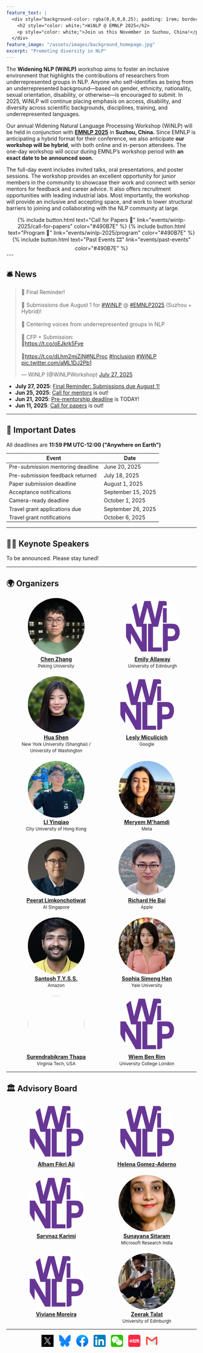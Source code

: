 ```yaml
---
feature_text: |
  <div style="background-color: rgba(0,0,0,0.25); padding: 1rem; border-radius: 8px;">
    <h2 style="color: white;">WiNLP @ EMNLP 2025</h2>
    <p style="color: white;">Join us this November in Suzhou, China!</p>
  </div>
feature_image: "/assets/images/background_homepage.jpg"
excerpt: "Promoting diversity in NLP"
---
```


The **Widening NLP (WiNLP)** workshop aims to foster an inclusive environment that highlights the contributions of researchers from underrepresented groups in NLP. Anyone who self-identifies as being from an underrepresented background—based on gender, ethnicity, nationality, sexual orientation, disability, or otherwise—is encouraged to submit. In 2025, WiNLP will continue placing emphasis on access, disability, and diversity across scientific backgrounds, disciplines, training, and underrepresented languages.

Our annual Widening Natural Language Processing Workshop (WiNLP) will be held in conjunction with **[EMNLP 2025](https://2025.emnlp.org/)** in **Suzhou, China.** Since EMNLP is anticipating a hybrid format for their conference, we also anticipate **our workshop will be hybrid**, with both online and in-person attendees. The one-day workshop will occur during EMNLP’s workshop period with **an exact date to be announced soon.**

The full-day event includes invited talks, oral presentations, and poster sessions. The workshop provides an excellent opportunity for junior members in the community to showcase their work and connect with senior mentors for feedback and career advice. It also offers recruitment opportunities with leading industrial labs. Most importantly, the workshop will provide an inclusive and accepting space, and work to lower structural barriers to joining and collaborating with the NLP community at large.



<div style="text-align: center;">
  {% include button.html text="Call for Papers 📝" link="events/winlp-2025/call-for-papers" color="#490B7E" %}
  {% include button.html text="Program 📆" link="events/winlp-2025/program" color="#490B7E" %}
  {% include button.html text="Past Events 🎞️" link="events/past-events" color="#490B7E" %}
</div>
---

## 🛎️ News 

<blockquote class="twitter-tweet"><p lang="en" dir="ltr">📣 Final Reminder!<br><br>📅 Submissions due August 1 for <a href="https://twitter.com/hashtag/WiNLP?src=hash&amp;ref_src=twsrc%5Etfw">#WiNLP</a> @ <a href="https://twitter.com/hashtag/EMNLP2025?src=hash&amp;ref_src=twsrc%5Etfw">#EMNLP2025</a> (Suzhou + Hybrid)!<br><br>🙌 Centering voices from underrepresented groups in NLP<br><br>📝 CFP + Submission: <br>🔗<a href="https://t.co/oEJkrk5Fye">https://t.co/oEJkrk5Fye</a><br><br>🔗<a href="https://t.co/dLhm2mjZjN">https://t.co/dLhm2mjZjN</a><a href="https://twitter.com/hashtag/NLProc?src=hash&amp;ref_src=twsrc%5Etfw">#NLProc</a> <a href="https://twitter.com/hashtag/Inclusion?src=hash&amp;ref_src=twsrc%5Etfw">#Inclusion</a> <a href="https://twitter.com/hashtag/WiNLP?src=hash&amp;ref_src=twsrc%5Etfw">#WiNLP</a> <a href="https://t.co/aML1DJ2Pb1">pic.twitter.com/aML1DJ2Pb1</a></p>&mdash; WiNLP (@WiNLPWorkshop) <a href="https://twitter.com/WiNLPWorkshop/status/1949358235607060813?ref_src=twsrc%5Etfw">July 27, 2025</a></blockquote> <script async src="https://platform.twitter.com/widgets.js" charset="utf-8"></script>

- **July 27, 2025**: [Final Reminder: Submissions due August 1!](https://x.com/WiNLPWorkshop/status/1949358235607060813)
- **Jun 25, 2025**: [Call for mentors](https://x.com/WiNLPWorkshop/status/1937816403547206073) is out!
- **Jun 21, 2025**: [Pre-mentorship deadline](https://x.com/WiNLPWorkshop/status/1936108940468838644) is TODAY!
- **Jun 11, 2025**: [Call for papers](https://x.com/WiNLPWorkshop/status/1932730646084137043) is out!

---

## 📆 Important Dates 

All deadlines are **11:59 PM UTC-12:00 ("Anywhere on Earth")**

| Event                             | Date               |
| --------------------------------- | ------------------ |
| Pre-submission mentoring deadline | June 20, 2025      |
| Pre-submission feedback returned  | July 18, 2025      |
| Paper submission deadline         | August 1, 2025     |
| Acceptance notifications          | September 15, 2025 |
| Camera-ready deadline             | October 1, 2025    |
| Travel grant applications due     | September 26, 2025 |
| Travel grant notifications        | October 6, 2025    |

---

## 👩‍🏫 Keynote Speakers 

To be announced. Please stay tuned!

---

## 🌍 Organizers 


<div style="display: flex; flex-wrap: wrap; gap: 20px; justify-content: center;">

  <div style="text-align: center; width: 250px;">
    <img src="/assets/images/winlp-2025/organizers/chen_zhang.jpeg" style="width: 150px; height: 150px; object-fit: cover; border-radius: 50%;"><br>
    <strong><a href="https://luciusssss.github.io/" target="_blank">Chen Zhang</a></strong><br>
    <span style="font-size: smaller;">Peking University</span>
  </div>  

  <div style="text-align: center; width: 220px;">
    <img src="/assets/logos/cropped-winlp-v3-purple-512.png" style="width: 150px; height: 150px; object-fit: cover; border-radius: 50%;"><br>
    <strong><a href="https://emilyallaway.github.io/" target="_blank">Emily Allaway</a></strong><br>
    <span style="font-size: smaller;">University of Edinburgh</span>
  </div>

  <div style="text-align: center; width: 220px;">
    <img src="/assets/images/winlp-2025/organizers/Hua_Shen.jpeg" style="width: 150px; height: 150px; object-fit: cover; border-radius: 50%;"><br>
    <strong><a href="https://hua-shen.org/" target="_blank">Hua Shen</a></strong><br>
    <span style="font-size: smaller;">New York University (Shanghai) / University of Washington</span>
  </div>

  <div style="text-align: center; width: 220px;">
    <img src="/assets/logos/cropped-winlp-v3-purple-512.png" style="width: 150px; height: 150px; object-fit: cover; border-radius: 50%;"><br>
    <strong><a href="" target="_blank">Lesly Miculicich</a></strong><br>
    <span style="font-size: smaller;">Google</span>
  </div>

  <div style="text-align: center; width: 220px;">
    <img src="/assets/images/winlp-2025/organizers/Yinqiao-Li.jpeg" style="width: 150px; height: 150px; object-fit: cover; border-radius: 50%;"><br>
    <strong><a href="https://liyinqiao.com/" target="_blank">LI Yinqiao</a></strong><br>
    <span style="font-size: smaller;">City University of Hong Kong</span>
  </div>

  <div style="text-align: center; width: 220px;">
    <img src="/assets/images/winlp-2025/organizers/Meryem-M&apos;hamdi.jpeg" style="width: 150px; height: 150px; object-fit: cover; border-radius: 50%;"><br>
    <strong><a href="https://meryemmhamdi1.github.io/" target="_blank">Meryem M'hamdi</a></strong><br>
    <span style="font-size: smaller;">Meta</span>
  </div>

  <div style="text-align: center; width: 220px;">
    <img src="/assets/images/winlp-2025/organizers/peerat-limkonchotiwat.jpg" style="width: 150px; height: 150px; object-fit: cover; border-radius: 50%;"><br>
    <strong><a href="https://mrpeerat.github.io/" target="_blank">Peerat Limkonchotiwat</a></strong><br>
    <span style="font-size: smaller;">AI Singapore</span>
  </div>

  <div style="text-align: center; width: 220px;">
    <img src="/assets/images/winlp-2025/organizers/richard-bai.JPG" style="width: 150px; height: 150px; object-fit: cover; border-radius: 50%;"><br>
    <strong><a href="https://richardbaihe.github.io" target="_blank">Richard He Bai</a></strong><br>
    <span style="font-size: smaller;">Apple</span>
  </div>

  <div style="text-align: center; width: 220px;">
    <img src="/assets/images/winlp-2025//organizers/Santosh.png" style="width: 150px; height: 150px; object-fit: cover; border-radius: 50%;"><br>
    <strong><a href="https://scholar.google.com/citations?user=aYytWsAAAAAJ&hl=en" target="_blank">Santosh T.Y.S.S.</a></strong><br>
    <span style="font-size: smaller;">Amazon
</span>
  </div>

  <div style="text-align: center; width: 220px;">
    <img src="/assets/images/winlp-2025/organizers/Simeng_Han.png" style="width: 150px; height: 150px; object-fit: cover; border-radius: 50%;"><br>
    <strong><a href="https://sophiahan6.github.io/" target="_blank">Sophia Simeng Han</a></strong><br>
    <span style="font-size: smaller;">Yale University</span>
  </div>

  <div style="text-align: center; width: 220px;">
    <img src="/assets/images/winlp-2025/organizers/Surendrabikram-Thapa.png" style="width: 150px; height: 150px; object-fit: cover; border-radius: 50%;"><br>
    <strong><a href="https://www.therealthapa.com/" target="_blank">Surendrabikram Thapa</a></strong><br>
    <span style="font-size: smaller;">Virginia Tech, USA</span>
  </div>

  <div style="text-align: center; width: 220px;">
    <img src="/assets/logos/cropped-winlp-v3-purple-512.png" style="width: 150px; height: 150px; object-fit: cover; border-radius: 50%;"><br>
    <strong><a href="https://www.wiembnr.com/" target="_blank">Wiem Ben Rim</a></strong><br>
    <span style="font-size: smaller;">University College London</span>
  </div>

</div>

---

## 🏛️ Advisory Board 


<div style="display: flex; flex-wrap: wrap; gap: 20px; justify-content: center;">

  <div style="text-align: center; width: 220px;">
    <img src="/assets/logos/cropped-winlp-v3-purple-512.png" style="width: 150px; height: 150px; object-fit: cover; border-radius: 50%;"><br>
    <strong><a href="/index" target="_blank">Alham Fikri Aji</a></strong><br>
    <span style="font-size: smaller;"></span>
  </div>

  <div style="text-align: center; width: 220px;">
    <img src="/assets/logos/cropped-winlp-v3-purple-512.png" style="width: 150px; height: 150px; object-fit: cover; border-radius: 50%;"><br>
    <strong><a href="/index" target="_blank">Helena Gomez-Adorno</a></strong><br>
    <span style="font-size: smaller;"></span>
  </div>

  <div style="text-align: center; width: 220px;">
    <img src="/assets/logos/cropped-winlp-v3-purple-512.png" style="width: 150px; height: 150px; object-fit: cover; border-radius: 50%;"><br>
    <strong><a href="/index" target="_blank">Sarvnaz Karimi</a></strong><br>
    <span style="font-size: smaller;"></span>
  </div>

  <div style="text-align: center; width: 220px;">
    <img src="/assets/images/winlp-2025/board/sunayana.png" style="width: 150px; height: 150px; object-fit: cover; border-radius: 50%;"><br>
    <strong><a href="https://www.microsoft.com/en-us/research/people/susitara/" target="_blank">Sunayana Sitaram</a></strong><br>
    <span style="font-size: smaller;">Microsoft Research India</span>
  </div>

  <div style="text-align: center; width: 220px;">
    <img src="/assets/logos/cropped-winlp-v3-purple-512.png" style="width: 150px; height: 150px; object-fit: cover; border-radius: 50%;"><br>
    <strong><a href="/index" target="_blank">Viviane Moreira</a></strong><br>
    <span style="font-size: smaller;"></span>
  </div>

  <div style="text-align: center; width: 220px;">
    <img src="/assets/images/winlp-2025/board/zeerak.jpg" style="width: 150px; height: 150px; object-fit: cover; border-radius: 50%;"><br>
    <strong><a href="https://zeerak.org" target="_blank">Zeerak Talat</a></strong><br>
    <span style="font-size: smaller;">University of Edinburgh</span>
  </div>

</div>

---

<div style="text-align: center;">
  <a href="https://x.com/WiNLPWorkshop" target="_blank" style="text-decoration: none; margin-right: 10px; display: inline-block;">
    <img src="/assets/buttons/X_logo.jpg" alt="X" width="32" height="32" style="vertical-align: middle;">
  </a>
  <a href="https://bsky.app/profile/winlpworkshop.bsky.social" target="_blank" style="text-decoration: none; margin-right: 10px; display: inline-block;">
    <img src="/assets/buttons/Bluesky_logo.png" alt="Bluesky" width="32" height="32" style="vertical-align: middle;">
  </a>
  <a href="https://www.facebook.com/WideningNLP" target="_blank" style="text-decoration: none; margin-right: 10px; display: inline-block;">
    <img src="/assets/buttons/FB_logo.png" alt="Facebook" width="32" height="32" style="vertical-align: middle;">
  </a>
  <a href="https://www.linkedin.com/company/winlp" target="_blank" style="text-decoration: none; margin-right: 10px; display: inline-block;">
    <img src="/assets/buttons/LinkedIn_logo.png" alt="LinkedIn" width="32" height="32" style="vertical-align: middle;">
  </a>
  <a href="https://mp.weixin.qq.com/mp/profile_ext?action=home&__biz=Mzk2OTA2MDc5NQ%3D%3D&scene=124#wechat_redirect" target="_blank" style="text-decoration: none; margin-right: 10px; display: inline-block;">
    <img src="/assets/buttons/WeChat_logo.svg" alt="WeChat" width="32" height="32" style="vertical-align: middle;">
  </a>
  <a href="https://www.xiaohongshu.com/user/profile/6125f1bf0000000001000327" target="_blank" style="text-decoration: none; margin-right: 10px; display: inline-block;">
    <img src="/assets/buttons/Xiaohongshu_logo.png" alt="Xiaohongshu" width="32" height="32" style="vertical-align: middle;">
  </a>
  <a href="mailto:winlp-chairs@googlegroups.com" target="_blank" style="text-decoration: none; margin-right: 10px; display: inline-block;">
    <img src="/assets/buttons/Email_logo.png" alt="Email" width="32" height="32" style="vertical-align: middle;">
  </a>
</div>
